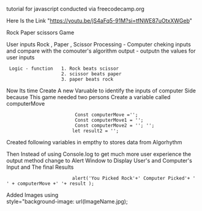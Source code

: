 tutorial for javascript conducted via freecodecamp.org 

Here Is the Link "https://youtu.be/jS4aFq5-91M?si=tfNWE87uOtxXWGeb"

Rock Paper scissors Game
 
 User inputs Rock , Paper ,  Scissor
 Processing - Computer cheking inputs and compare with the comouter's algorithm
 output - outputn the values for user inputs 
     
     Logic - function   1. Rock beats scissor
                        2. scissor beats paper
                        3. paper beats rock   
Now Its time Create A new Varuable to identify the inputs of computer Side because This game needed two persons 
Create a variable called computerMove 

                             Const computerMove ='';
                             Const computerMove1 = '';
                             Const computerMove2 = ''; '';
                            let result2 = ''; 
                            
Created following variables in empthy to stores data from Algorhythm


Then Instead of using Console.log to get much more user experience the output method change to Alert Window to Display User's and Computer's Input and The final Results

                            alert('You Picked Rock'+' Computer Picked'+ ' ' + computerMove +' '+ result );
Added Images using  
                             style="background-image: url(ImageName.jpg);   

